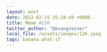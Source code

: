 ```yaml
---
layout: post
date: 2022-02-15 15:18:49 +0000.
title: Meme #126
twitter_author: "@evangreiner"
local_file: /assets/images/126.jpeg
tags: banana what-if
---
```

